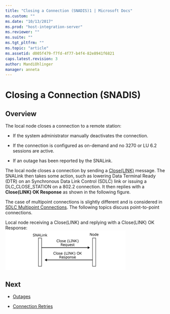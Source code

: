 ```yaml
---
title: "Closing a Connection (SNADIS)1 | Microsoft Docs"
ms.custom: ""
ms.date: "10/13/2017"
ms.prod: "host-integration-server"
ms.reviewer: ""
ms.suite: ""
ms.tgt_pltfrm: ""
ms.topic: "article"
ms.assetid: d005f479-f7fd-4f77-b4f4-82e8941f6821
caps.latest.revision: 3
author: MandiOhlinger
manager: anneta
---
```

# Closing a Connection (SNADIS)

## Overview
The local node closes a connection to a remote station:  
  
-   If the system administrator manually deactivates the connection.  
  
-   If the connection is configured as on-demand and no 3270 or LU 6.2 sessions are active.  
  
-   If an outage has been reported by the SNALink.  
  
 The local node closes a connection by sending a [Close(LINK)](../Topic/Close\(LINK\)2.md) message. The SNALink then takes some action, such as lowering Data Terminal Ready (DTR) on an Synchronous Data Link Control (SDLC) link or issuing a DLC_CLOSE_STATION on a 802.2 connection. It then replies with a **Close(LINK) OK Response** as shown in the following figure.  
  
 The case of multipoint connections is slightly different and is considered in [SDLC Multipoint Connections](../core/sdlc-multipoint-connections.md). The following topics discuss point-to-point connections.  

Local node receiving a Close(LINK) and replying with a Close(LINK) OK Response:  
 ![](../core/media/dev3o.gif)  

  
## Next 
  
-   [Outages](../core/outages-snadis.md)  
  
-   [Connection Retries](../core/connection-retries-snadis.md)